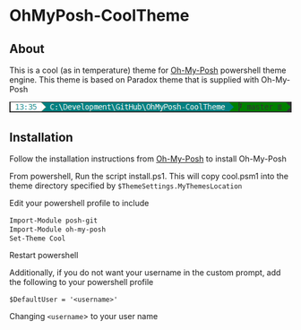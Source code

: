 # OhMyPosh-CoolTheme

## About
This is a cool (as in temperature) theme for [Oh-My-Posh](https://github.com/JanDeDobbeleer/oh-my-posh) powershell theme engine. This theme is based on Paradox theme that is supplied with Oh-My-Posh

![Preview1](/Screenshots/Screenshot.PNG)

## Installation
Follow the installation instructions from [Oh-My-Posh](https://github.com/JanDeDobbeleer/oh-my-posh) to install Oh-My-Posh

From powershell, Run the script install.ps1. This will copy cool.psm1 into the theme directory specified by ```$ThemeSettings.MyThemesLocation```

Edit your powershell profile to include 
```
Import-Module posh-git
Import-Module oh-my-posh
Set-Theme Cool
```

Restart powershell

Additionally, if you do not want your username in the custom prompt, add the following to your powershell profile

```
$DefaultUser = '<username>'
```

Changing `<username`> to your user name
